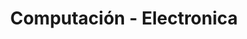 ---
title: "Computación - Electronica"
url: /ciudad-autonoma-de-buenos-aires/computacion-electronica/
shop: ordenador
---